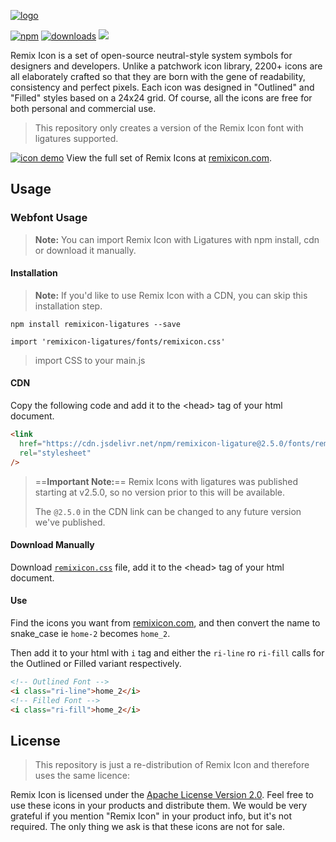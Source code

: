 [![logo](http://cdn.remixicon.com/logo-github.svg)](https://remixicon.com)

[![npm](https://img.shields.io/npm/v/remixicon.svg?labelColor=4A4A4A&color=006AFF&style=flat-square)](https://www.npmjs.com/package/remixicon-ligatures)
[![downloads](https://img.shields.io/npm/dt/remixicon.svg?labelColor=4A4A4A&color=23AF5F&style=flat-square)](https://www.npmjs.com/package/remixicon-ligatures)
[![](https://data.jsdelivr.com/v1/package/npm/remixicon-ligatures/badge)](https://www.jsdelivr.com/package/npm/remixicon-ligatures)

Remix Icon is a set of open-source neutral-style system symbols for designers and developers. Unlike a patchwork icon library, 2200+ icons are all elaborately crafted so that they are born with the gene of readability, consistency and perfect pixels. Each icon was designed in "Outlined" and "Filled" styles based on a 24x24 grid. Of course, all the icons are free for both personal and commercial use.

> This repository only creates a version of the Remix Icon font with ligatures supported.

[![icon demo](http://cdn.remixicon.com/preview.svg)](https://remixicon.com)
View the full set of Remix Icons at [remixicon.com](https://remixicon.com).

## Usage

### Webfont Usage

> **Note:** You can import Remix Icon with Ligatures with npm install, cdn or download it manually.

#### Installation

> **Note:** If you'd like to use Remix Icon with a CDN, you can skip this installation step.

```
npm install remixicon-ligatures --save
```

```
import 'remixicon-ligatures/fonts/remixicon.css'
```

> import CSS to your main.js

#### CDN

Copy the following code and add it to the &lt;head&gt; tag of your html document.

```html
<link
  href="https://cdn.jsdelivr.net/npm/remixicon-ligature@2.5.0/fonts/remixicon.css"
  rel="stylesheet"
/>
```

> ==**Important Note:**== Remix Icons with ligatures was published starting at v2.5.0, so no version prior to this will be available.
>
> The `@2.5.0` in the CDN link can be changed to any future version we've published.

#### Download Manually

Download [`remixicon.css`](https://cdn.jsdelivr.net/npm/remixicon@2.5.0/fonts/remixicon.css) file, add it to the &lt;head&gt; tag of your html document.

#### Use

Find the icons you want from [remixicon.com](https://remixicon.com), and then convert the name to snake_case ie `home-2` becomes `home_2`.

Then add it to your html with `i` tag and either the `ri-line` ro `ri-fill` calls for the Outlined or Filled variant respectively.

```html
<!-- Outlined Font -->
<i class="ri-line">home_2</i>
<!-- Filled Font -->
<i class="ri-fill">home_2</i>
```

## License

> This repository is just a re-distribution of Remix Icon and therefore uses the same licence:

Remix Icon is licensed under the [Apache License Version 2.0](https://github.com/Remix-Design/remixicon/blob/master/License). Feel free to use these icons in your products and distribute them. We would be very grateful if you mention "Remix Icon" in your product info, but it's not required. The only thing we ask is that these icons are not for sale.
